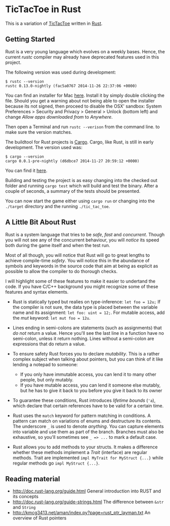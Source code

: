 # TicTacToe in Rust

This is a variation of [TicTacToe](http://en.wikipedia.org/wiki/Tic-tac-toe) written in [Rust](http://www.rust-lang.org/).

## Getting Started
Rust is a very young language which evolves on a weekly bases.
Hence, the current _rustc_ compiler may already have deprecated features used in this project.

The following version was used during development:

```
$ rustc --version
rustc 0.13.0-nightly (fac5a0767 2014-11-26 22:37:06 +0000)
```

You can find an installer for Mac [here](https://www.dropbox.com/s/79xpgfkfhwt7rno/rust-nightly-x86_64-apple-darwin.pkg?dl=0).
Install it by simply double clicking the file.
Should you get a warning about not being able to open the installer because its not signed, then proceed to disable the OSX' sandbox:
System Preferences > Security and Privacy > General > Unlock (bottom left) and change _Allow apps downloaded from_ to _Anywhere_.

Then open a Terminal and run
`rustc --verison` from the command line. to make sure the version matches.

The buildtool for Rust projects is [Cargo](https://github.com/rust-lang/cargo).
Cargo, like Rust, is still in early development.
The version used was:
```
$ cargo --version
cargo 0.0.1-pre-nightly (d6dbce7 2014-11-27 20:59:12 +0000)
```
You can find it [here](https://www.dropbox.com/s/gzhg05869ad7g6d/cargo-nightly-x86_64-apple-darwin.tar.gz?dl=0).

Building and testing the project is as easy changing into the checked out folder and running `cargo test` which will build and test the binary.
After a couple of seconds, a summary of the tests should be presented.

You can now start the game either using `cargo run` or changing into the `./target` directory and the running `./tic_tac_toe`.

## A Little Bit About Rust

Rust is a system language that tries to be *safe*, *fast* and *concurrent*.
Though you will not see any of the concurrent behaviour, you will _notice_ its speed both during the game itself and when the test run.

Most of all though, you will notice that Rust will go to great lengths to achieve compile-time *safety*.
You will notice this in the abundance of symbols and keywords in the source code that aim at being as explicit as possible to allow the compiler to do thorough checks.

I will highlight some of these features to make it easier to undertand the code.
If you have C/C++ background you might recognize some of these features and syntax elements.

* Rust is statically typed but realies on type-inference: `let foo = 12u;`
    If the compiler is not sure, the data type is placed between the variable name and its assignment:
    `let foo: uint = 12;`. For mutable access, add the _mut_ keyword: `let mut foo = 12u`.

* Lines ending in semi-colons are statements (such as assignments) that *do not* return a value.
    Hence you'll see the last line in a function have no semi-colon, unless it return nothing.
    Lines without a semi-colon are expressions that do return a value.

* To ensure safety Rust forces you to declare _mutability_. This is a rather complex subject when talking about pointers, but you can think of it like lending a notepad to someone:
  * If you only have immutable access, you can lend it to many other people, but only mutably.
  * If you have mutable access, you can lend it someone else mutably, but he has to give it back to you before you give it back to its owner

* To guarantee these conditions, Rust introduces _lifetime bounds_ (`'a`), which declare that certain references have to be valid for a certain time.

* Rust uses the `match` keyword for pattern matching in conditions.
    A pattern can match on variations of enums and destructure its contents.
    The underscore `_` is used to denote _anything_.
    You can capture elements into variable and use them as part of the branch.
    Branches must also be exhaustive, so you'll sometimes see `_ => ...` to mark a default case.

* Rust allows you to add methods to your structs.
    It makes a difference whether these methods implement a _Trait_ (interface) are regular methods.
    Trait are implemented `impl MyTrait for MyStruct {...}` while regular methods go `impl MyStruct {...}`.

## Reading material
* http://doc.rust-lang.org/guide.html General introduction into RUST and its concepts
* http://doc.rust-lang.org/guide-strings.html The difference between `&str` and `String`
* http://kmcg3413.net/aman/index.py?page=rust_ptr_layman.txt An overview of Rust pointers

